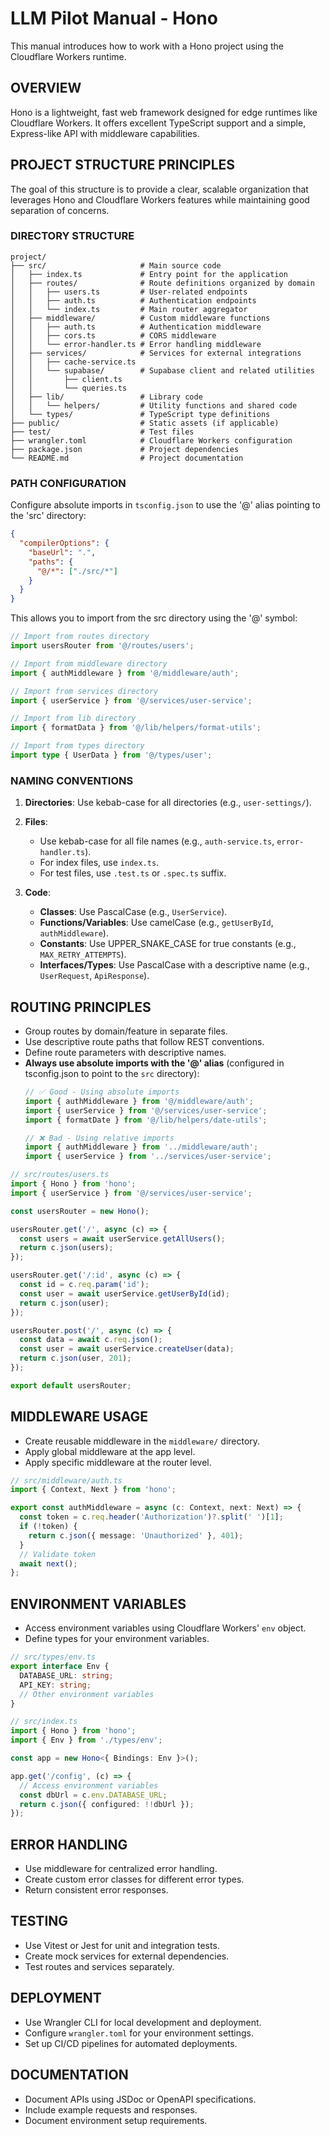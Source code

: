 # LLM Pilot Manual - Hono

This manual introduces how to work with a Hono project using the Cloudflare Workers runtime.

## OVERVIEW

Hono is a lightweight, fast web framework designed for edge runtimes like Cloudflare Workers. It offers excellent TypeScript support and a simple, Express-like API with middleware capabilities.

## PROJECT STRUCTURE PRINCIPLES

The goal of this structure is to provide a clear, scalable organization that leverages Hono and Cloudflare Workers features while maintaining good separation of concerns.

### DIRECTORY STRUCTURE

```
project/
├── src/                     # Main source code
│   ├── index.ts             # Entry point for the application
│   ├── routes/              # Route definitions organized by domain
│   │   ├── users.ts         # User-related endpoints
│   │   ├── auth.ts          # Authentication endpoints
│   │   └── index.ts         # Main router aggregator
│   ├── middleware/          # Custom middleware functions
│   │   ├── auth.ts          # Authentication middleware
│   │   ├── cors.ts          # CORS middleware
│   │   └── error-handler.ts # Error handling middleware
│   ├── services/            # Services for external integrations
│   │   ├── cache-service.ts
│   │   └── supabase/        # Supabase client and related utilities
│   │       ├── client.ts
│   │       └── queries.ts
│   ├── lib/                 # Library code
│   │   └── helpers/         # Utility functions and shared code
│   └── types/               # TypeScript type definitions
├── public/                  # Static assets (if applicable)
├── test/                    # Test files
├── wrangler.toml            # Cloudflare Workers configuration
├── package.json             # Project dependencies
└── README.md                # Project documentation
```

### PATH CONFIGURATION

Configure absolute imports in `tsconfig.json` to use the '@' alias pointing to the 'src' directory:

```json
{
  "compilerOptions": {
    "baseUrl": ".",
    "paths": {
      "@/*": ["./src/*"]
    }
  }
}
```

This allows you to import from the src directory using the '@' symbol:

```typescript
// Import from routes directory
import usersRouter from '@/routes/users';

// Import from middleware directory
import { authMiddleware } from '@/middleware/auth';

// Import from services directory
import { userService } from '@/services/user-service';

// Import from lib directory
import { formatData } from '@/lib/helpers/format-utils';

// Import from types directory
import type { UserData } from '@/types/user';
```

### NAMING CONVENTIONS

1. **Directories**: Use kebab-case for all directories (e.g., `user-settings/`).

2. **Files**:
   - Use kebab-case for all file names (e.g., `auth-service.ts`, `error-handler.ts`).
   - For index files, use `index.ts`.
   - For test files, use `.test.ts` or `.spec.ts` suffix.

3. **Code**:
   - **Classes**: Use PascalCase (e.g., `UserService`).
   - **Functions/Variables**: Use camelCase (e.g., `getUserById`, `authMiddleware`).
   - **Constants**: Use UPPER_SNAKE_CASE for true constants (e.g., `MAX_RETRY_ATTEMPTS`).
   - **Interfaces/Types**: Use PascalCase with a descriptive name (e.g., `UserRequest`, `ApiResponse`).

## ROUTING PRINCIPLES

- Group routes by domain/feature in separate files.
- Use descriptive route paths that follow REST conventions.
- Define route parameters with descriptive names.
- **Always use absolute imports with the '@' alias** (configured in tsconfig.json to point to the `src` directory):
  ```typescript
  // ✅ Good - Using absolute imports
  import { authMiddleware } from '@/middleware/auth';
  import { userService } from '@/services/user-service';
  import { formatDate } from '@/lib/helpers/date-utils';
  
  // ❌ Bad - Using relative imports
  import { authMiddleware } from '../middleware/auth';
  import { userService } from '../services/user-service';
  ```

```typescript
// src/routes/users.ts
import { Hono } from 'hono';
import { userService } from '@/services/user-service';

const usersRouter = new Hono();

usersRouter.get('/', async (c) => {
  const users = await userService.getAllUsers();
  return c.json(users);
});

usersRouter.get('/:id', async (c) => {
  const id = c.req.param('id');
  const user = await userService.getUserById(id);
  return c.json(user);
});

usersRouter.post('/', async (c) => {
  const data = await c.req.json();
  const user = await userService.createUser(data);
  return c.json(user, 201);
});

export default usersRouter;
```

## MIDDLEWARE USAGE

- Create reusable middleware in the `middleware/` directory.
- Apply global middleware at the app level.
- Apply specific middleware at the router level.

```typescript
// src/middleware/auth.ts
import { Context, Next } from 'hono';

export const authMiddleware = async (c: Context, next: Next) => {
  const token = c.req.header('Authorization')?.split(' ')[1];
  if (!token) {
    return c.json({ message: 'Unauthorized' }, 401);
  }
  // Validate token
  await next();
};
```

## ENVIRONMENT VARIABLES

- Access environment variables using Cloudflare Workers' `env` object.
- Define types for your environment variables.

```typescript
// src/types/env.ts
export interface Env {
  DATABASE_URL: string;
  API_KEY: string;
  // Other environment variables
}

// src/index.ts
import { Hono } from 'hono';
import { Env } from './types/env';

const app = new Hono<{ Bindings: Env }>();

app.get('/config', (c) => {
  // Access environment variables
  const dbUrl = c.env.DATABASE_URL;
  return c.json({ configured: !!dbUrl });
});
```

## ERROR HANDLING

- Use middleware for centralized error handling.
- Create custom error classes for different error types.
- Return consistent error responses.

## TESTING

- Use Vitest or Jest for unit and integration tests.
- Create mock services for external dependencies.
- Test routes and services separately.

## DEPLOYMENT

- Use Wrangler CLI for local development and deployment.
- Configure `wrangler.toml` for your environment settings.
- Set up CI/CD pipelines for automated deployments.

## DOCUMENTATION

- Document APIs using JSDoc or OpenAPI specifications.
- Include example requests and responses.
- Document environment setup requirements.